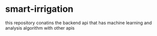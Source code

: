 # smart-irrigation
this repository conatins the backend api that has machine learning and analysis algorithm with other apis
